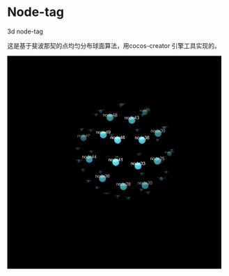 # Node-tag
 3d node-tag

 这是基于斐波那契的点均匀分布球面算法，用cocos-creator 引擎工具实现的。

 <img src="./3dtag.png" 
alt="3dtag" border="0" />